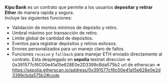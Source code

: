 **Kipu Bank** es un contrato que permite a los usuarios **depositar y retirar Ether** de manera rapida y segura.  
Incluye las siguientes funciones:
* Validación de montos mínimos de depósito y retiro.
* Umbral máximo por transacción de retiro.
* Límite global de cantidad de depósitos.
* Eventos para registrar depósitos y retiros exitosos.
* Errores personalizados para un manejo claro de fallos.
* Funciones `receive` y `fallback` para manejar ETH enviado directamente al contrato.
Esta desplegado en **sepolia** testnet
direccion => 0x391577cf6C00e41a15e628E0e2D3399cBda575b2
url de etherscan =>
https://sepolia.etherscan.io/address/0x391577cf6c00e41a15e628e0e2d3399cbda575b2#code
